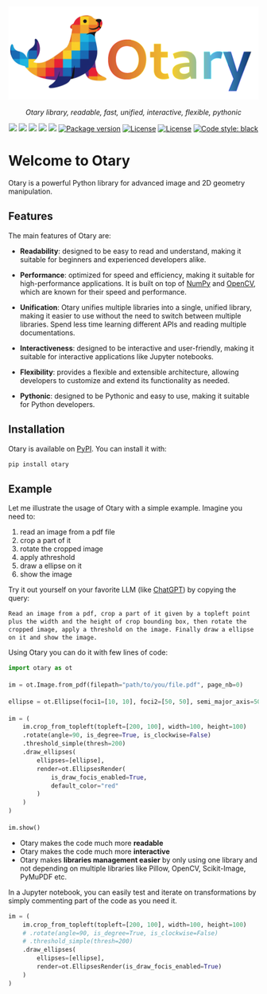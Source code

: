 <p align="center">
  <a href="">
    <img src="https://github.com/poupeaua/otary/raw/master/docs/img/logo-withname-bg-transparent.png" alt="Otary">
</a>
</p>

<p align="center">
    <em>Otary library, readable, fast, unified, interactive, flexible, pythonic</em>
</p>

<p align="center">
<a href="https://github.com/poupeaua/otary/actions/workflows/test.yaml" > <img src="https://gradgen.bokub.workers.dev/badge/rainbow/Otary%20%20%20?gradient=d76333,edb12f,dfc846,6eb8c9,1c538b&label=Enjoy"/></a>
<a href="https://github.com/poupeaua/otary/actions/workflows/test.yaml" > <img src="https://github.com/poupeaua/otary/actions/workflows/test.yaml/badge.svg"/></a>
<a href="https://codecov.io/github/poupeaua/otary" > <img src="https://codecov.io/github/poupeaua/otary/graph/badge.svg?token=LE040UGFZU"/></a>
<a href="https://app.codacy.com/gh/poupeaua/otary/dashboard?utm_source=gh&utm_medium=referral&utm_content=&utm_campaign=Badge_grade" > <img src="https://app.codacy.com/project/badge/Grade/704a873ee08c40318423a47ec71b9bf4"/></a>
<a href="https://alexandrepoupeau.com/otary/" > <img src="https://github.com/poupeaua/otary/actions/workflows/docs.yaml/badge.svg?branch=master"/></a>
<a href="https://pypi.org/project/otary" target="_blank"> <img src="https://img.shields.io/pypi/v/otary?color=blue&label=pypi" alt="Package version"></a>
<a href="https://pypi.org/project/otary" target="_blank"><img src="https://img.shields.io/pypi/pyversions/otary?color=blue&label=python" alt="License"></a>
<a href="https://pypi.org/project/otary" target="_blank"><img src="https://img.shields.io/github/license/poupeaua/otary?color=8A2BE2&label=license" alt="License"></a>
<a href="https://github.com/poupeaua/otary"><img alt="Code style: black" src="https://img.shields.io/badge/code%20style-black-000000.svg"></a>
</p>

# Welcome to Otary

Otary is a powerful Python library for advanced image and 2D geometry manipulation.

## Features

The main features of Otary are:

- **Readability**: designed to be easy to read and understand, making it suitable for beginners and experienced developers alike.

- **Performance**: optimized for speed and efficiency, making it suitable for high-performance applications. It is built on top of [NumPy](https://numpy.org) and [OpenCV](https://opencv.org), which are known for their speed and performance.

- **Unification**: Otary unifies multiple libraries into a single, unified library, making it easier to use without the need to switch between multiple libraries. Spend less time learning different APIs and reading multiple documentations.

- **Interactiveness**: designed to be interactive and user-friendly, making it suitable for interactive applications like Jupyter notebooks.

- **Flexibility**: provides a flexible and extensible architecture, allowing developers to customize and extend its functionality as needed.

- **Pythonic**: designed to be Pythonic and easy to use, making it suitable for Python developers.

## Installation

Otary is available on [PyPI](https://pypi.org/project/otary/). You can install it with:

```bash
pip install otary
```

## Example

Let me illustrate the usage of Otary with a simple example. Imagine you need to:

1. read an image from a pdf file
2. crop a part of it
3. rotate the cropped image
4. apply athreshold
5. draw a ellipse on it
6. show the image

Try it out yourself on your favorite LLM (like [ChatGPT](https://chatgpt.com/)) by copying the query:

```text
Read an image from a pdf, crop a part of it given by a topleft point plus the width and the height of crop bounding box, then rotate the cropped image, apply a threshold on the image. Finally draw a ellipse on it and show the image.
```

Using Otary you can do it with few lines of code:


```python
import otary as ot

im = ot.Image.from_pdf(filepath="path/to/you/file.pdf", page_nb=0)

ellipse = ot.Ellipse(foci1=[10, 10], foci2=[50, 50], semi_major_axis=50)

im = (
    im.crop_from_topleft(topleft=[200, 100], width=100, height=100)
    .rotate(angle=90, is_degree=True, is_clockwise=False)
    .threshold_simple(thresh=200)
    .draw_ellipses(
        ellipses=[ellipse],
        render=ot.EllipsesRender(
            is_draw_focis_enabled=True,
            default_color="red"
        )
    )
)

im.show()
```

- Otary makes the code much more **readable**
- Otary makes the code much more **interactive**
- Otary makes **libraries management easier** by only using one library and not depending on multiple libraries like Pillow, OpenCV, Scikit-Image, PyMuPDF etc.


In a Jupyter notebook, you can easily test and iterate on transformations by simply commenting part of the code as you need it.

```python
im = (
    im.crop_from_topleft(topleft=[200, 100], width=100, height=100)
    # .rotate(angle=90, is_degree=True, is_clockwise=False)
    # .threshold_simple(thresh=200)
    .draw_ellipses(
        ellipses=[ellipse],
        render=ot.EllipsesRender(is_draw_focis_enabled=True)
    )
)
```
